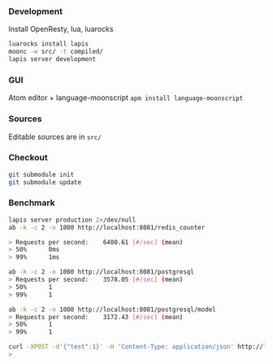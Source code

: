 ### Development

Install OpenResty, lua, luarocks

```sh
luarocks install lapis
moonc -w src/ -t compiled/
lapis server development
```

### GUI

Atom editor + language-moonscript
`apm install language-moonscript`

### Sources

Editable sources are in `src/`

### Checkout

```sh
git submodule init
git submodule update
```

### Benchmark

```sh
lapis server production 2>/dev/null
ab -k -c 2 -n 1000 http://localhost:8081/redis_counter

> Requests per second:    6400.61 [#/sec] (mean)
> 50%      0ms
> 99%      1ms

ab -k -c 2 -n 1000 http://localhost:8081/postgresql
> Requests per second:    3578.05 [#/sec] (mean)
> 50%      1
> 99%      1

ab -k -c 2 -n 1000 http://localhost:8081/postgresql/model
> Requests per second:    3172.43 [#/sec] (mean)
> 50%      1
> 99%      1

curl -XPOST -d'{"test":1}' -H 'Content-Type: application/json' http://localhost:8081/post
>
```
